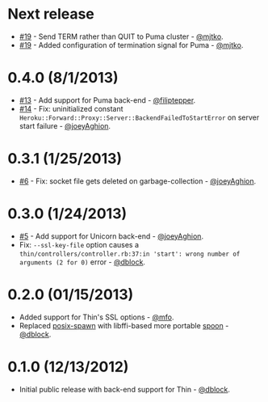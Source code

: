 Next release
============

* [#19](https://github.com/dblock/heroku-forward/pull/19) - Send TERM rather than QUIT to Puma cluster - [@mjtko](https://github.com/mjtko).
* [#19](https://github.com/dblock/heroku-forward/pull/19) - Added configuration of termination signal for Puma - [@mjtko](https://github.com/mjtko).

0.4.0 (8/1/2013)
================

* [#13](https://github.com/dblock/heroku-forward/pull/13) - Add support for Puma back-end - [@filiptepper](https://github.com/filiptepper).
* [#14](https://github.com/dblock/heroku-forward/issues/14) - Fix: uninitialized constant `Heroku::Forward::Proxy::Server::BackendFailedToStartError` on server start failure - [@joeyAghion](https://github.com/joeyAghion).

0.3.1 (1/25/2013)
=================

* [#6](https://github.com/dblock/heroku-forward/pull/6) - Fix: socket file gets deleted on garbage-collection - [@joeyAghion](https://github.com/joeyAghion).

0.3.0 (1/24/2013)
=================

* [#5](https://github.com/dblock/heroku-forward/pull/5) - Add support for Unicorn back-end - [@joeyAghion](https://github.com/joeyAghion).
* Fix: `--ssl-key-file` option causes a `thin/controllers/controller.rb:37:in 'start': wrong number of arguments (2 for 0)` error - [@dblock](https://github.com/dblock).

0.2.0 (01/15/2013)
==================

* Added support for Thin's SSL options - [@mfo](https://github.com/mfo).
* Replaced [posix-spawn](https://github.com/rtomayko/posix-spawn) with libffi-based more portable [spoon](https://github.com/headius/spoon) - [@dblock](https://github.com/dblock).

0.1.0 (12/13/2012)
==================

* Initial public release with back-end support for Thin - [@dblock](https://github.com/dblock).

